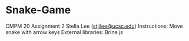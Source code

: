 # Snake-Game
CMPM 20 Assignment 2
Stella Lee (stjilee@ucsc.edu)
Instructions: Move snake with arrow keys
External libraries: Brine.js